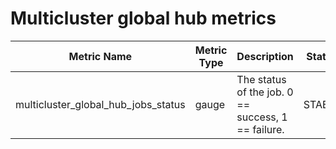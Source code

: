 # Multicluster global hub metrics

| Metric Name | Metric Type | Description                | Status |
|-------------|-------------|----------------------------|--------|
| multicluster_global_hub_jobs_status      | gauge       | The status of the job. 0 == success, 1 == failure. | STABLE |
